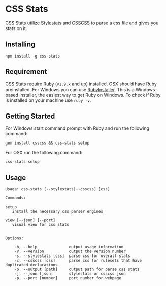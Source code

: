 # CSS Stats

CSS Stats utilize [Stylestats](https://github.com/t32k/stylestats) and [CSSCSS](https://github.com/zmoazeni/csscss) to parse a css file and gives you stats on it.

## Installing

```
npm install -g css-stats
```

## Requirement

CSS Stats require Ruby (`v1.9.x` and up) installed. OSX should have Ruby preinstalled. For Windows you can use [RubyInstaller](http://rubyinstaller.org/). This is a Windows-based installer, the easiest way to get Ruby on Windows. To check if Ruby is installed on your machine use `ruby -v`. 

## Getting Started

For Windows start command prompt with Ruby and run the following command:

```
gem install csscss && css-stats setup
```

For OSX run the following command:

```
css-stats setup
```

## Usage

```
Usage: css-stats [--stylestats|--csscss] [css]

Commands:

setup
   install the necessary css parser engines

view [--json] [--port]
   visual view for css stats


Options:

    -h, --help              output usage information
    -V, --version           output the version number
    -s, --stylestats [css]  parse css for overall stats
    -c, --csscss [css]      parse css for rulesets that have duplicated declarations
    -o, --output [path]     output path for parse css stats
    -j, --json [json]       stylestats or csscss json
    -p, --port [number]     port number for webpage
```